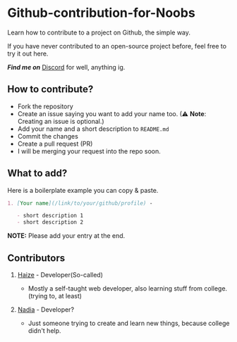 # Github-contribution-for-Noobs
Learn how to contribute to a project on Github, the simple way.


If you have never contributed to an open-source project before, feel free to try it out here. 

**_Find me on_** [Discord](https://discord.gg/pwgH5bKhv4) for well, anything ig.

##  **How to contribute?**

- Fork the repository
- Create an issue saying you want to add your name too. (⚠ **Note**: Creating an issue is optional.)
- Add your name and a short description to `README.md`
- Commit the changes
- Create a pull request (PR)
- I will be merging your request into the repo soon.

##  **What to add?**

Here is a boilerplate example you can copy & paste.

```md
1. [Your name](/link/to/your/github/profile) -

   - short description 1
   - short description 2
```

**NOTE:** Please add your entry at the end.

<!-- ---- Add Your Name & Description Below ---- -->

## **Contributors**

1. [Haize](https://github.com/Wollfhaize) -  Developer(So-called)

   - Mostly a self-taught web developer, also learning stuff from college.(trying to, at least)

2. [Nadia](https://github.com/SardonicBeauty) - Developer?

   - Just someone trying to create and learn new things,  because college didn't help. 
   
